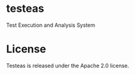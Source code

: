 # testeas

Test Execution and Analysis System

# License

Testeas is released under the Apache 2.0 license.
